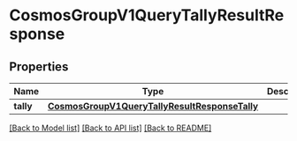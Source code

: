 # CosmosGroupV1QueryTallyResultResponse

## Properties
Name | Type | Description | Notes
------------ | ------------- | ------------- | -------------
**tally** | [**CosmosGroupV1QueryTallyResultResponseTally**](CosmosGroupV1QueryTallyResultResponseTally.md) |  | [optional] 

[[Back to Model list]](../README.md#documentation-for-models) [[Back to API list]](../README.md#documentation-for-api-endpoints) [[Back to README]](../README.md)

